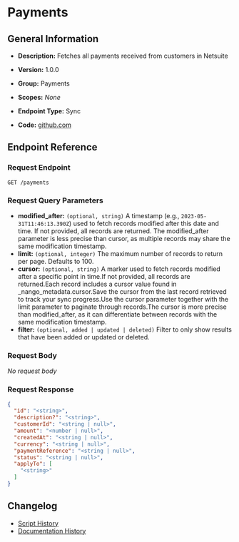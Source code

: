 <!-- BEGIN GENERATED CONTENT -->
# Payments

## General Information

- **Description:** Fetches all payments received from customers in Netsuite

- **Version:** 1.0.0
- **Group:** Payments
- **Scopes:** _None_
- **Endpoint Type:** Sync
- **Code:** [github.com](https://github.com/NangoHQ/integration-templates/tree/main/integrations/netsuite-tba/syncs/payments.ts)


## Endpoint Reference

### Request Endpoint

`GET /payments`

### Request Query Parameters

- **modified_after:** `(optional, string)` A timestamp (e.g., `2023-05-31T11:46:13.390Z`) used to fetch records modified after this date and time. If not provided, all records are returned. The modified_after parameter is less precise than cursor, as multiple records may share the same modification timestamp.
- **limit:** `(optional, integer)` The maximum number of records to return per page. Defaults to 100.
- **cursor:** `(optional, string)` A marker used to fetch records modified after a specific point in time.If not provided, all records are returned.Each record includes a cursor value found in _nango_metadata.cursor.Save the cursor from the last record retrieved to track your sync progress.Use the cursor parameter together with the limit parameter to paginate through records.The cursor is more precise than modified_after, as it can differentiate between records with the same modification timestamp.
- **filter:** `(optional, added | updated | deleted)` Filter to only show results that have been added or updated or deleted.

### Request Body

_No request body_

### Request Response

```json
{
  "id": "<string>",
  "description?": "<string>",
  "customerId": "<string | null>",
  "amount": "<number | null>",
  "createdAt": "<string | null>",
  "currency": "<string | null>",
  "paymentReference": "<string | null>",
  "status": "<string | null>",
  "applyTo": [
    "<string>"
  ]
}
```

## Changelog

- [Script History](https://github.com/NangoHQ/integration-templates/commits/main/integrations/netsuite-tba/syncs/payments.ts)
- [Documentation History](https://github.com/NangoHQ/integration-templates/commits/main/integrations/netsuite-tba/syncs/payments.md)

<!-- END  GENERATED CONTENT -->


